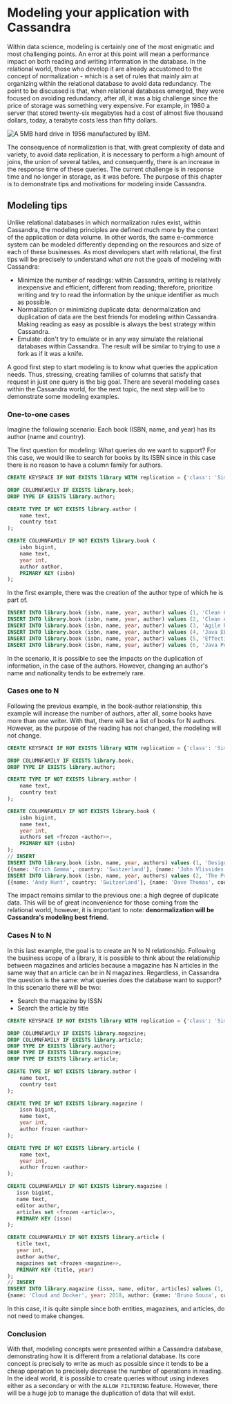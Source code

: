 # Modeling your application with Cassandra


Within data science, modeling is certainly one of the most enigmatic and most challenging points. An error at this point will mean a performance impact on both reading and writing information in the database. In the relational world, those who develop it are already accustomed to the concept of normalization - which is a set of rules that mainly aim at organizing within the relational database to avoid data redundancy. The point to be discussed is that, when relational databases emerged, they were focused on avoiding redundancy, after all, it was a big challenge since the price of storage was something very expensive. For example, in 1980 a server that stored twenty-six megabytes had a cost of almost five thousand dollars, today, a terabyte costs less than fifty dollars.

![A 5MB hard drive in 1956 manufactured by IBM.](imagens/ibm_history_server.png)

The consequence of normalization is that, with great complexity of data and variety, to avoid data replication, it is necessary to perform a high amount of joins, the union of several tables, and consequently, there is an increase in the response time of these queries. The current challenge is in response time and no longer in storage, as it was before. The purpose of this chapter is to demonstrate tips and motivations for modeling inside Cassandra.

## Modeling tips

Unlike relational databases in which normalization rules exist, within Cassandra, the modeling principles are defined much more by the context of the application or data volume. In other words, the same e-commerce system can be modeled differently depending on the resources and size of each of these businesses. As most developers start with relational, the first tips will be precisely to understand what *are* not the goals of modeling with Cassandra:

* Minimize the number of readings: within Cassandra, writing is relatively inexpensive and efficient, different from reading; therefore, prioritize writing and try to read the information by the unique identifier as much as possible.
* Normalization or minimizing duplicate data: denormalization and duplication of data are the best friends for modeling within Cassandra. Making reading as easy as possible is always the best strategy within Cassandra.
* Emulate: don't try to emulate or in any way simulate the relational databases within Cassandra. The result will be similar to trying to use a fork as if it was a knife.

A good first step to start modeling is to know what queries the application needs. Thus, stressing, creating families of columns that satisfy that request in just one query is the big goal. There are several modeling cases within the Cassandra world, for the next topic, the next step will be to demonstrate some modeling examples.

### One-to-one cases

Imagine the following scenario:
Each book (ISBN, name, and year) has its author (name and country).

The first question for modeling:
What queries do we want to support?
For this case, we would like to search for books by its ISBN since in this case there is no reason to have a column family for authors.

```sql
CREATE KEYSPACE IF NOT EXISTS library WITH replication = {'class': 'SimpleStrategy', 'replication_factor': 3};

DROP COLUMNFAMILY IF EXISTS library.book;
DROP TYPE IF EXISTS library.author;

CREATE TYPE IF NOT EXISTS library.author (
    name text,
    country text
);

CREATE COLUMNFAMILY IF NOT EXISTS library.book (
    isbn bigint,
    name text,
    year int,
    author author,
    PRIMARY KEY (isbn)
);
```

In the first example, there was the creation of the author type of which he is part of.

```sql
INSERT INTO library.book (isbn, name, year, author) values (1, 'Clean Code', 2008, {name: 'Robert Cecil Martin', country: 'USA'});
INSERT INTO library.book (isbn, name, year, author) values (2, 'Clean Architecture', 2017, {name: 'Robert Cecil Martin', country: 'USA'});
INSERT INTO library.book (isbn, name, year, author) values (3, 'Agile Principles, Patterns, and Practices in C #', 2002, {name: 'Robert Cecil Martin', country: 'USA'});
INSERT INTO library.book (isbn, name, year, author) values (4, 'Java EE 8 Cookbook', 2018, {name: 'Elder Moraes', country: 'Brazil'});
INSERT INTO library.book (isbn, name, year, author) values (5, 'Effective Java', 2001, {name: 'Joshua Bloch', country: 'USA'});
INSERT INTO library.book (isbn, name, year, author) values (6, 'Java Puzzlers: Traps, Pitfalls, and Corner Cases', 2005, {name: 'Joshua Bloch', country: 'USA'});
```

In the scenario, it is possible to see the impacts on the duplication of information, in the case of the authors. However, changing an author's name and nationality tends to be extremely rare.

### Cases one to N

Following the previous example, in the book-author relationship, this example will increase the number of authors, after all, some books have more than one writer. With that, there will be a list of books for N authors. However, as the purpose of the reading has not changed, the modeling will not change.

```sql
CREATE KEYSPACE IF NOT EXISTS library WITH replication = {'class': 'SimpleStrategy', 'replication_factor': 3};

DROP COLUMNFAMILY IF EXISTS library.book;
DROP TYPE IF EXISTS library.author;

CREATE TYPE IF NOT EXISTS library.author (
    name text,
    country text
);

CREATE COLUMNFAMILY IF NOT EXISTS library.book (
    isbn bigint,
    name text,
    year int,
    authors set <frozen <author>>,
    PRIMARY KEY (isbn)
);
// INSERT
INSERT INTO library.book (isbn, name, year, authors) values (1, 'Design Patterns: Elements of Reusable Object-Oriented Software', 1994,
{{name: 'Erich Gamma', country: 'Switzerland'}, {name: 'John Vlissides', country: 'USA'}});
INSERT INTO library.book (isbn, name, year, authors) values (2, 'The Pragmatic Programmer', 1999,
{{name: 'Andy Hunt', country: 'Switzerland'}, {name: 'Dave Thomas', country: 'England'}});
```



The impact remains similar to the previous one: a high degree of duplicate data. This will be of great inconvenience for those coming from the relational world, however, it is important to note: **denormalization will be Cassandra's modeling best friend**.

### Cases N to N

In this last example, the goal is to create an N to N relationship. Following the business scope of a library, it is possible to think about the relationship between magazines and articles because a magazine has N articles in the same way that an article can be in N magazines. Regardless, in Cassandra the question is the same: what queries does the database want to support? In this scenario there will be two:

* Search the magazine by ISSN
* Search the article by title


```sql
CREATE KEYSPACE IF NOT EXISTS library WITH replication = {'class': 'SimpleStrategy', 'replication_factor': 3};

DROP COLUMNFAMILY IF EXISTS library.magazine;
DROP COLUMNFAMILY IF EXISTS library.article;
DROP TYPE IF EXISTS library.author;
DROP TYPE IF EXISTS library.magazine;
DROP TYPE IF EXISTS library.article;

CREATE TYPE IF NOT EXISTS library.author (
    name text,
    country text
);

CREATE TYPE IF NOT EXISTS library.magazine (
    issn bigint,
    name text,
    year int,
    author frozen <author>
);

CREATE TYPE IF NOT EXISTS library.article (
    name text,
    year int,
    author frozen <author>
);

CREATE COLUMNFAMILY IF NOT EXISTS library.magazine (
   issn bigint,
   name text,
   editor author,
   articles set <frozen <article>>,
   PRIMARY KEY (issn)
);

CREATE COLUMNFAMILY IF NOT EXISTS library.article (
   title text,
   year int,
   author author,
   magazines set <frozen <magazine>>,
   PRIMARY KEY (title, year)
);
// INSERT
INSERT INTO library.magazine (issn, name, editor, articles) values (1, 'Java Magazine', {name: 'Java Editor', country: 'USA'}, {{name: 'Jakarta EE', year: 2018 , author: {name: 'Elder Moraes', country: 'Brazil'}},
{name: 'Cloud and Docker', year: 2018, author: {name: 'Bruno Souza', country: 'Brazil'}}});
```

In this case, it is quite simple since both entities, magazines, and articles, do not need to make changes.

### Conclusion
With that, modeling concepts were presented within a Cassandra database, demonstrating how it is different from a relational database. Its core concept is precisely to write as much as possible since it tends to be a cheap operation to precisely decrease the number of operations in reading. In the ideal world, it is possible to create queries without using indexes either as a secondary or with the `ALLOW FILTERING` feature. However, there will be a huge job to manage the duplication of data that will exist.